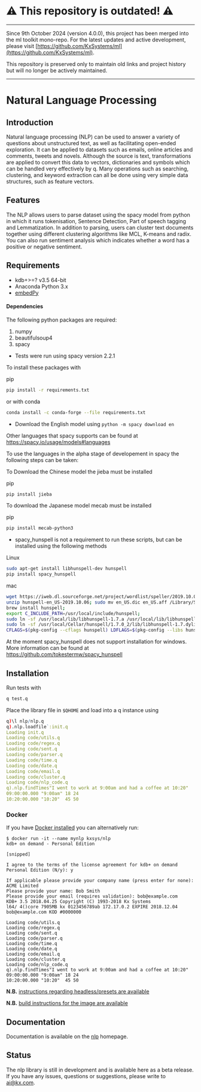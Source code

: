 # ⚠️ **This repository is outdated!** ⚠️

---

Since 9th October 2024 (version 4.0.0), this project has been merged into the ml toolkit mono-repo. For the latest updates and active development, please visit [https://github.com/KxSystems/ml](https://github.com/KxSystems/ml). 

This repository is preserved only to maintain old links and project history but will no longer be actively maintained.

---

# Natural Language Processing

## Introduction

Natural language processing (NLP) can be used to answer a variety of questions about unstructured text, as well as facilitating open-ended exploration. It can be applied to datasets such as emails, online articles and comments, tweets and novels. Although the source is text, transformations are applied to convert this data to vectors, dictionaries and symbols which can be handled very effectively by q. Many operations such as searching, clustering, and keyword extraction can all be done using very simple data structures, such as feature vectors.

## Features

The NLP allows users to parse dataset using the spacy model from python in which it runs tokenisation, Sentence Detection, Part of speech tagging and Lemmatization. In addition to parsing, users can cluster text documents together using different clustering algorithms like MCL, K-means and radix. You can also run sentiment analysis which indicates whether a word has a positive or negative sentiment.

## Requirements
- kdb+>=? v3.5 64-bit
- Anaconda Python 3.x
- [embedPy](https://github.com/KxSystems/embedPy)

#### Dependencies
The following python packages are required:
  1. numpy
  2. beautifulsoup4
  3. spacy 

* Tests were run using spacy version 2.2.1

To install these packages with

pip
```bash
pip install -r requirements.txt
```
or with conda
```bash
conda install -c conda-forge --file requirements.txt
```

* Download the English model using ```python -m spacy download en```

Other languages that spacy supports can be found at https://spacy.io/usage/models#languages

To use the languages in the alpha stage of developement in spacy the following steps can be taken:

To Download the Chinese model the jieba must be installed

pip
```bash
pip install jieba
```

To download the Japanese model mecab must be installed

pip
```bash
pip install mecab-python3
```

* spacy_hunspell is not a requirement to run these scripts, but can be installed using the following methods

Linux
```bash
sudo apt-get install libhunspell-dev hunspell
pip install spacy_hunspell
```

mac
```bash
wget https://iweb.dl.sourceforge.net/project/wordlist/speller/2019.10.06/hunspell-en_US-2019.10.06.zip;
unzip hunspell-en_US-2019.10.06; sudo mv en_US.dic en_US.aff /Library/Spelling/; 
brew install hunspell;
export C_INCLUDE_PATH=/usr/local/include/hunspell;
sudo ln -sf /usr/local/lib/libhunspell-1.7.a /usr/local/lib/libhunspell.a;
sudo ln -sf /usr/local/Cellar/hunspell/1.7.0_2/lib/libhunspell-1.7.dylib /usr/local/Cellar/hunspell/1.7.0_2/lib/libhunspell.dylib;
CFLAGS=$(pkg-config --cflags hunspell) LDFLAGS=$(pkg-config --libs hunspell) pip install hunspell==0.5.0
```

At the moment spacy_hunspell does not support installation for windows. More information can be found at https://github.com/tokestermw/spacy_hunspell

## Installation
Run tests with

```bash
q test.q
```

Place the library file in `$QHOME` and load into a q instance using 

```q
q)\l nlp/nlp.q
q).nlp.loadfile`:init.q
Loading init.q
Loading code/utils.q
Loading code/regex.q
Loading code/sent.q
Loading code/parser.q
Loading code/time.q
Loading code/date.q
Loading code/email.q
Loading code/cluster.q
Loading code/nlp_code.q
q).nlp.findTimes"I went to work at 9:00am and had a coffee at 10:20"
09:00:00.000 "9:00am" 18 24
10:20:00.000 "10:20"  45 50
```

### Docker

If you have [Docker installed](https://www.docker.com/community-edition) you can alternatively run:

    $ docker run -it --name mynlp kxsys/nlp
    kdb+ on demand - Personal Edition
    
    [snipped]
    
    I agree to the terms of the license agreement for kdb+ on demand Personal Edition (N/y): y
    
    If applicable please provide your company name (press enter for none): ACME Limited
    Please provide your name: Bob Smith
    Please provide your email (requires validation): bob@example.com
    KDB+ 3.5 2018.04.25 Copyright (C) 1993-2018 Kx Systems
    l64/ 4()core 7905MB kx 0123456789ab 172.17.0.2 EXPIRE 2018.12.04 bob@example.com KOD #0000000

    Loading code/utils.q
    Loading code/regex.q
    Loading code/sent.q
    Loading code/parser.q
    Loading code/time.q
    Loading code/date.q
    Loading code/email.q
    Loading code/cluster.q
    Loading code/nlp_code.q
    q).nlp.findTimes"I went to work at 9:00am and had a coffee at 10:20"
    09:00:00.000 "9:00am" 18 24
    10:20:00.000 "10:20"  45 50
    

**N.B.** [instructions regarding headless/presets are available](https://github.com/KxSystems/embedPy/docker/README.md#headlesspresets)

**N.B.** [build instructions for the image are available](docker/README.md)



## Documentation

Documentation is available on the [nlp](https://code.kx.com/v2/ml/nlp/) homepage.

 

## Status
  
The nlp library is still in development and is available here as a beta release.  
If you have any issues, questions or suggestions, please write to ai@kx.com.
